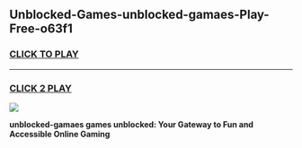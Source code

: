 
## Unblocked-Games-unblocked-gamaes-Play-Free-o63f1
<h3>
<a href="https://premium76.site?title=unblocked-gamaes&ref=09A">CLICK TO PLAY</a></h3>
<hr>

<h3>
<a href="https://premium76.site?title=unblocked-gamaes&ref=09A">CLICK 2 PLAY</a>
  
</h3>

<a href="https://premium76.site?title=unblocked-gamaes&ref=09A"><img src="https://clearcache.store/games.png"></a>


**unblocked-gamaes games unblocked: Your Gateway to Fun and Accessible Online Gaming**
